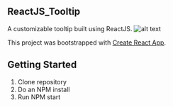 ## ReactJS_Tooltip
A customizable tooltip built using ReactJS.
![alt text](https://imgur.com/a/uHA5kPh)

This project was bootstrapped with [Create React App](https://github.com/facebookincubator/create-react-app).

## Getting Started

1. Clone repository
2. Do an NPM install
3. Run NPM start



